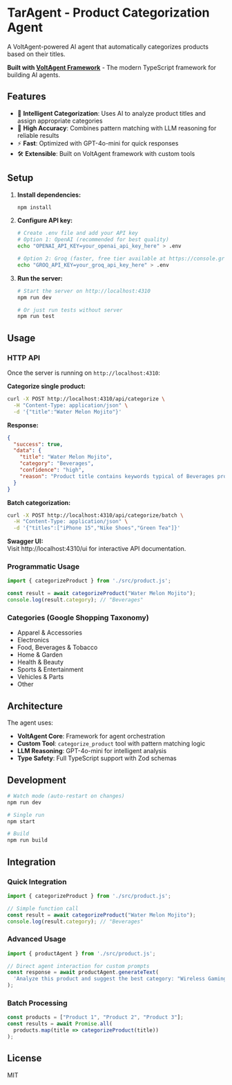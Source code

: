 # TarAgent - Product Categorization Agent

A VoltAgent-powered AI agent that automatically categorizes products based on their titles.

**Built with [VoltAgent Framework](https://voltagent.dev)** - The modern TypeScript framework for building AI agents.

## Features

- 🤖 **Intelligent Categorization**: Uses AI to analyze product titles and assign appropriate categories
- 🎯 **High Accuracy**: Combines pattern matching with LLM reasoning for reliable results
- ⚡ **Fast**: Optimized with GPT-4o-mini for quick responses
- 🛠️ **Extensible**: Built on VoltAgent framework with custom tools

## Setup

1. **Install dependencies:**
   ```bash
   npm install
   ```

2. **Configure API key:**
   ```bash
   # Create .env file and add your API key
   # Option 1: OpenAI (recommended for best quality)
   echo "OPENAI_API_KEY=your_openai_api_key_here" > .env
   
   # Option 2: Groq (faster, free tier available at https://console.groq.com)
   echo "GROQ_API_KEY=your_groq_api_key_here" > .env
   ```

3. **Run the server:**
   ```bash
   # Start the server on http://localhost:4310
   npm run dev
   
   # Or just run tests without server
   npm run test
   ```

## Usage

### HTTP API

Once the server is running on `http://localhost:4310`:

**Categorize single product:**
```bash
curl -X POST http://localhost:4310/api/categorize \
  -H "Content-Type: application/json" \
  -d '{"title":"Water Melon Mojito"}'
```

**Response:**
```json
{
  "success": true,
  "data": {
    "title": "Water Melon Mojito",
    "category": "Beverages",
    "confidence": "high",
    "reason": "Product title contains keywords typical of Beverages products"
  }
}
```

**Batch categorization:**
```bash
curl -X POST http://localhost:4310/api/categorize/batch \
  -H "Content-Type: application/json" \
  -d '{"titles":["iPhone 15","Nike Shoes","Green Tea"]}'
```

**Swagger UI:**  
Visit http://localhost:4310/ui for interactive API documentation.

### Programmatic Usage

```typescript
import { categorizeProduct } from './src/product.js';

const result = await categorizeProduct("Water Melon Mojito");
console.log(result.category); // "Beverages"
```

### Categories (Google Shopping Taxonomy)

- Apparel & Accessories
- Electronics
- Food, Beverages & Tobacco
- Home & Garden
- Health & Beauty
- Sports & Entertainment
- Vehicles & Parts
- Other

## Architecture

The agent uses:
- **VoltAgent Core**: Framework for agent orchestration
- **Custom Tool**: `categorize_product` tool with pattern matching logic
- **LLM Reasoning**: GPT-4o-mini for intelligent analysis
- **Type Safety**: Full TypeScript support with Zod schemas

## Development

```bash
# Watch mode (auto-restart on changes)
npm run dev

# Single run
npm start

# Build
npm run build
```

## Integration

### Quick Integration

```typescript
import { categorizeProduct } from './src/product.js';

// Simple function call
const result = await categorizeProduct("Water Melon Mojito");
console.log(result.category); // "Beverages"
```

### Advanced Usage

```typescript
import { productAgent } from './src/product.js';

// Direct agent interaction for custom prompts
const response = await productAgent.generateText(
  'Analyze this product and suggest the best category: "Wireless Gaming Mouse RGB"'
);
```

### Batch Processing

```typescript
const products = ["Product 1", "Product 2", "Product 3"];
const results = await Promise.all(
  products.map(title => categorizeProduct(title))
);
```

## License

MIT
